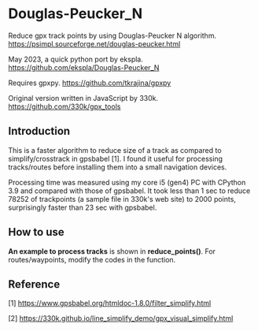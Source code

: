 # Douglas-Peucker_N

Reduce gpx track points by using Douglas-Peucker N algorithm.  https://psimpl.sourceforge.net/douglas-peucker.html

May 2023, a quick python port by ekspla.  https://github.com/ekspla/Douglas-Peucker_N

Requires gpxpy.  https://github.com/tkrajina/gpxpy

Original version written in JavaScript by 330k.  https://github.com/330k/gpx_tools

## Introduction
This is a faster algorithm to reduce size of a track as compared to simplify/crosstrack in gpsbabel [1].
I found it useful for processing tracks/routes before installing them into a small navigation devices.

Processing time was measured using my core i5 (gen4) PC with CPython 3.9 and compared with those of gpsbabel.
It took less than 1 sec to reduce 78252 of trackpoints (a sample file in 330k's web site) to 2000 points, 
surprisingly faster than 23 sec with gpsbabel.

## How to use
**An example to process tracks** is shown in **reduce_points()**.  For routes/waypoints, modify the codes in the function.

## Reference
[1] https://www.gpsbabel.org/htmldoc-1.8.0/filter_simplify.html

[2] https://330k.github.io/line_simplify_demo/gpx_visual_simplify.html
